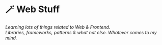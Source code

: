 # 🪄 Web Stuff 

_Learning lots of things related to Web & Frontend.  
Libraries, frameworks, patterns & what not else. Whatever comes to my mind._
